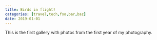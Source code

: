 ```yaml
---
title: Birds in flight!
categories: [travel,tech,foo,bar,baz]
date: 2019-01-01
---
```


This is the first gallery with photos from the first year of my photography.


